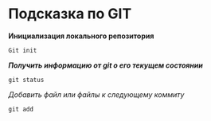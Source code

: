 # Подсказка по GIT 
 

**Инициализация локального репозитория**
 ```
 Git init
 ```


***Получить информацию от git о его текущем состоянии***
 
 ```
 git status
 ```

 *Добавить файл или файлы к следующему коммиту*

 ```
 git add
 ```